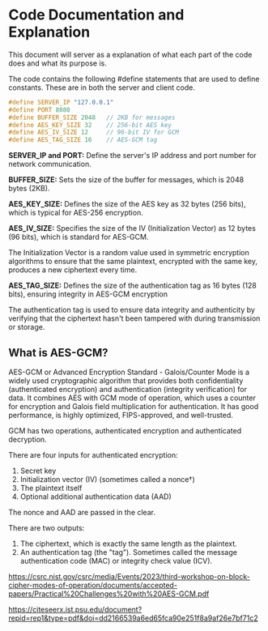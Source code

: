 # Code Documentation and Explanation
This document will server as a explanation of what each part of the code does and what its purpose is.

The code contains the following #define statements that are used to define constants. These are in both the server and client code.

```C
#define SERVER_IP "127.0.0.1"
#define PORT 8080
#define BUFFER_SIZE 2048   // 2KB for messages
#define AES_KEY_SIZE 32    // 256-bit AES key
#define AES_IV_SIZE 12     // 96-bit IV for GCM
#define AES_TAG_SIZE 16    // AES-GCM tag
```

**SERVER_IP and PORT:** Define the server's IP address and port number for network communication.

**BUFFER_SIZE:** Sets the size of the buffer for messages, which is 2048 bytes (2KB).

**AES_KEY_SIZE:** Defines the size of the AES key as 32 bytes (256 bits), which is typical for AES-256 encryption.

**AES_IV_SIZE:** Specifies the size of the IV (Initialization Vector) as 12 bytes (96 bits), which is standard for AES-GCM.

The Initialization Vector is a random value used in symmetric encryption algorithms to ensure that the same plaintext, encrypted with the same key, produces a new ciphertext every time.

**AES_TAG_SIZE:** Defines the size of the authentication tag as 16 bytes (128 bits), ensuring integrity in AES-GCM encryption

The authentication tag is used to ensure data integrity and authenticity by verifying that the ciphertext hasn't been tampered with during transmission or storage.

##
## What is AES-GCM?
AES-GCM or Advanced Encryption Standard - Galois/Counter Mode is a widely used cryptographic algorithm that provides both confidentiality (authenticated encryption) and authentication (integrity verification) for data. It combines AES with GCM mode of operation, which uses a counter for encryption and Galois field multiplication for authentication. It has good performance, is highly optimized, FIPS-approved, and well-trusted.

GCM has two operations, authenticated encryption and authenticated decryption.

There are four inputs for authenticated encryption:
1. Secret key
2. Initialization vector (IV) (sometimes called a nonce†)
3. The plaintext itself 
4. Optional additional authentication data (AAD)

The nonce and AAD are passed in the clear.

There are two outputs: 
1. The ciphertext, which is exactly the same length as the plaintext.
2. An authentication tag (the "tag"). 
Sometimes called the message authentication code (MAC) or integrity check value (ICV).


https://csrc.nist.gov/csrc/media/Events/2023/third-workshop-on-block-cipher-modes-of-operation/documents/accepted-papers/Practical%20Challenges%20with%20AES-GCM.pdf

https://citeseerx.ist.psu.edu/document?repid=rep1&type=pdf&doi=dd2166539a6ed65fca90e251f8a9af26e7bf71c2